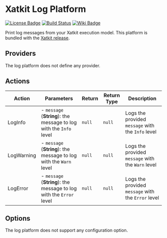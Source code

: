 Xatkit Log Platform
=====

[![License Badge](https://img.shields.io/badge/license-EPL%202.0-brightgreen.svg)](https://opensource.org/licenses/EPL-2.0)
[![Build Status](https://travis-ci.com/xatkit-bot-platform/xatkit-log-platform.svg?branch=master)](https://travis-ci.com/xatkit-bot-platform/xatkit-log-platform)
[![Wiki Badge](https://img.shields.io/badge/doc-wiki-blue)](https://github.com/xatkit-bot-platform/xatkit-releases/wiki/Xatkit-Log-Platform)

Print log messages from your Xatkit execution model. This platform is bundled with the [Xatkit release](https://github.com/xatkit-bot-platform/xatkit-releases/releases).


## Providers

The log platform does not define any provider.

## Actions

| Action     | Parameters                                                   | Return | Return Type | Description                                        |
| ---------- | ------------------------------------------------------------ | ------ | ----------- | -------------------------------------------------- |
| LogInfo    | - `message` (**String**): the message to log with the `Info` level | `null` | `null`      | Logs the provided `message` with the `Info` level  |
| LogWarning | - `message` (**String**): the message to log with the `Warn` level | `null` | `null`      | Logs the provided `message` with the `Warn` level  |
| LogError   | - `message` (**String**): the message to log with the `Error` level | `null` | `null`      | Logs the provided `message` with the `Error` level |

## Options

The log platform does not support any configuration option.
